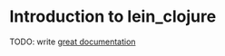 # Introduction to lein_clojure

TODO: write [great documentation](http://jacobian.org/writing/what-to-write/)
